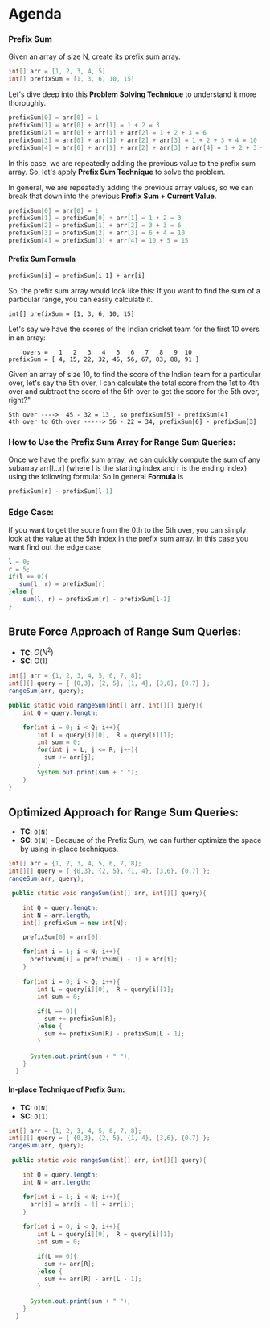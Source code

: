 # Agenda

### Prefix Sum
Given an array of size N, create its prefix sum array.
```java
int[] arr = [1, 2, 3, 4, 5]
int[] prefixSum = [1, 3, 6, 10, 15]
```

Let's dive deep into this **Problem Solving Technique** to understand it more thoroughly.

```java
prefixSum[0] = arr[0] = 1
prefixSum[1] = arr[0] + arr[1] = 1 + 2 = 3
prefixSum[2] = arr[0] + arr[1] + arr[2] = 1 + 2 + 3 = 6
prefixSum[3] = arr[0] + arr[1] + arr[2] + arr[3] = 1 + 2 + 3 + 4 = 10
prefixSum[4] = arr[0] + arr[1] + arr[2] + arr[3] + arr[4] = 1 + 2 + 3 + 4 + 5 = 15
```
In this case, we are repeatedly adding the previous value to the prefix sum array.
So, let's apply **Prefix Sum Technique** to solve the problem.

In general, we are repeatedly adding the previous array values, so we can break that down into the previous **Prefix Sum  + Current Value**.

```java
prefixSum[0] = arr[0] = 1
prefixSum[1] = prefixSum[0] + arr[1] = 1 + 2 = 3
prefixSum[2] = prefixSum[1] + arr[2] = 3 + 3 = 6
prefixSum[3] = prefixSum[2] + arr[3] = 6 + 4 = 10
prefixSum[4] = prefixSum[3] + arr[4] = 10 + 5 = 15
```
#### Prefix Sum Formula
```
prefixSum[i] = prefixSum[i-1] + arr[i]
```
So, the prefix sum array would look like this: If you want to find the sum of a particular range, you can easily calculate it.
```
int[] prefixSum = [1, 3, 6, 10, 15]
```
Let's say we have the scores of the Indian cricket team for the first 10 overs in an array:
```
    overs =   1   2   3   4   5   6   7   8   9  10
prefixSum = [ 4, 15, 22, 32, 45, 56, 67, 83, 88, 91 ]

```
Given an array of size 10, to find the score of the Indian team for a particular over, let's say the 5th over, I can calculate the total score from the 1st to 4th over and subtract the score of the 5th over to get the score for the 5th over, right?"

```
5th over ---->  45 - 32 = 13 , so prefixSum[5] - prefixSum[4]
4th over to 6th over -----> 56 - 22 = 34, prefixSum[6] - prefixSum[3]
```
### How to Use the Prefix Sum Array for Range Sum Queries:
Once we have the prefix sum array, we can quickly compute the sum of any subarray arr[l...r] (where l is the starting index and r is the ending index) using the following formula:
So In general **Formula** is
```java
prefixSum[r] - prefixSum[l-1]
```

### Edge Case:
If you want to get the score from the 0th to the 5th over, you can simply look at the value at the 5th index in the prefix sum array.
In this case you want find out the edge case
```java
l = 0;
r = 5;
if(l == 0){
   sum(l, r) = prefixSum[r]
}else {
    sum(l, r) = prefixSum[r] - prefixSum[l-1]
}

```
## Brute Force Approach of Range Sum Queries:

- **TC**: $O(N^2)$
- **SC**: O(1)

```java
int[] arr = {1, 2, 3, 4, 5, 6, 7, 8};
int[][] query = { {0,3}, {2, 5}, {1, 4}, {3,6}, {0,7} };
rangeSum(arr, query);
```
```java
public static void rangeSum(int[] arr, int[][] query){    
    int Q = query.length;

    for(int i = 0; i < Q; i++){
        int L = query[i][0],  R = query[i][1];
        int sum = 0;
        for(int j = L; j <= R; j++){
          sum += arr[j];
        }
        System.out.print(sum + " ");
    }
}

```

## Optimized Approach for Range Sum Queries:

- **TC**: `O(N)`
- **SC**: `O(N)`  - Because of the Prefix Sum, we can further optimize the space by using in-place techniques.

```java
int[] arr = {1, 2, 3, 4, 5, 6, 7, 8};
int[][] query = { {0,3}, {2, 5}, {1, 4}, {3,6}, {0,7} };
rangeSum(arr, query);
```

```java
 public static void rangeSum(int[] arr, int[][] query){    

    int Q = query.length;
    int N = arr.length;
    int[] prefixSum = new int[N];

    prefixSum[0] = arr[0];

    for(int i = 1; i < N; i++){
      prefixSum[i] = prefixSum[i - 1] + arr[i];
    }
    
    for(int i = 0; i < Q; i++){
        int L = query[i][0],  R = query[i][1];
        int sum = 0;

        if(L == 0){
          sum += prefixSum[R];
        }else {
          sum += prefixSum[R] - prefixSum[L - 1];
        }
       
      System.out.print(sum + " ");
    }
  }
```

#### In-place Technique of Prefix Sum:

- **TC**: `O(N)`
- **SC**: `O(1)`

  
```java
int[] arr = {1, 2, 3, 4, 5, 6, 7, 8};
int[][] query = { {0,3}, {2, 5}, {1, 4}, {3,6}, {0,7} };
rangeSum(arr, query);
```

```java
 public static void rangeSum(int[] arr, int[][] query){    

    int Q = query.length;
    int N = arr.length;

    for(int i = 1; i < N; i++){
      arr[i] = arr[i - 1] + arr[i];
    }
    
    for(int i = 0; i < Q; i++){
        int L = query[i][0],  R = query[i][1];
        int sum = 0;

        if(L == 0){
          sum += arr[R];
        }else {
          sum += arr[R] - arr[L - 1];
        }
       
      System.out.print(sum + " ");
    }
  }
